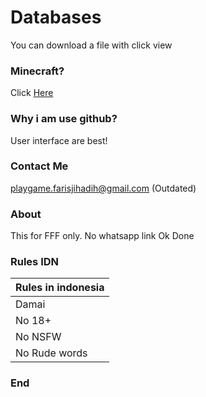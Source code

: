 # Databases
You can download a file with click view

### Minecraft?
Click [Here](https://www.github.com/FFF-Net/HHH)

### Why i am use github?
User interface are best!

### Contact Me 
playgame.farisjihadih@gmail.com (Outdated)

### About
This for FFF only.
No whatsapp link
Ok Done

### Rules IDN
Rules in indonesia | 
------------ | 
Damai | 
No 18+ | 
No NSFW | 
No Rude words | 


### End
